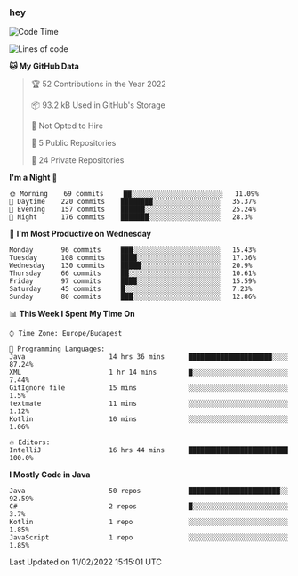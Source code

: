 ### hey

<!--START_SECTION:waka-->
![Code Time](http://img.shields.io/badge/Code%20Time-538%20hrs%2041%20mins-blue)

![Lines of code](https://img.shields.io/badge/From%20Hello%20World%20I%27ve%20Written-438%20Thousand%20lines%20of%20code-blue)

**🐱 My GitHub Data** 

> 🏆 52 Contributions in the Year 2022
 > 
> 📦 93.2 kB Used in GitHub's Storage 
 > 
> 🚫 Not Opted to Hire
 > 
> 📜 5 Public Repositories 
 > 
> 🔑 24 Private Repositories  
 > 
**I'm a Night 🦉** 

```text
🌞 Morning    69 commits     ██░░░░░░░░░░░░░░░░░░░░░░░   11.09% 
🌆 Daytime    220 commits    ████████░░░░░░░░░░░░░░░░░   35.37% 
🌃 Evening    157 commits    ██████░░░░░░░░░░░░░░░░░░░   25.24% 
🌙 Night      176 commits    ███████░░░░░░░░░░░░░░░░░░   28.3%

```
📅 **I'm Most Productive on Wednesday** 

```text
Monday       96 commits     ███░░░░░░░░░░░░░░░░░░░░░░   15.43% 
Tuesday      108 commits    ████░░░░░░░░░░░░░░░░░░░░░   17.36% 
Wednesday    130 commits    █████░░░░░░░░░░░░░░░░░░░░   20.9% 
Thursday     66 commits     ██░░░░░░░░░░░░░░░░░░░░░░░   10.61% 
Friday       97 commits     ████░░░░░░░░░░░░░░░░░░░░░   15.59% 
Saturday     45 commits     █░░░░░░░░░░░░░░░░░░░░░░░░   7.23% 
Sunday       80 commits     ███░░░░░░░░░░░░░░░░░░░░░░   12.86%

```


📊 **This Week I Spent My Time On** 

```text
⌚︎ Time Zone: Europe/Budapest

💬 Programming Languages: 
Java                     14 hrs 36 mins      █████████████████████░░░░   87.24% 
XML                      1 hr 14 mins        █░░░░░░░░░░░░░░░░░░░░░░░░   7.44% 
GitIgnore file           15 mins             ░░░░░░░░░░░░░░░░░░░░░░░░░   1.5% 
textmate                 11 mins             ░░░░░░░░░░░░░░░░░░░░░░░░░   1.12% 
Kotlin                   10 mins             ░░░░░░░░░░░░░░░░░░░░░░░░░   1.06%

🔥 Editors: 
IntelliJ                 16 hrs 44 mins      █████████████████████████   100.0%

```

**I Mostly Code in Java** 

```text
Java                     50 repos            ███████████████████████░░   92.59% 
C#                       2 repos             █░░░░░░░░░░░░░░░░░░░░░░░░   3.7% 
Kotlin                   1 repo              ░░░░░░░░░░░░░░░░░░░░░░░░░   1.85% 
JavaScript               1 repo              ░░░░░░░░░░░░░░░░░░░░░░░░░   1.85%

```



 Last Updated on 11/02/2022 15:15:01 UTC
<!--END_SECTION:waka-->
